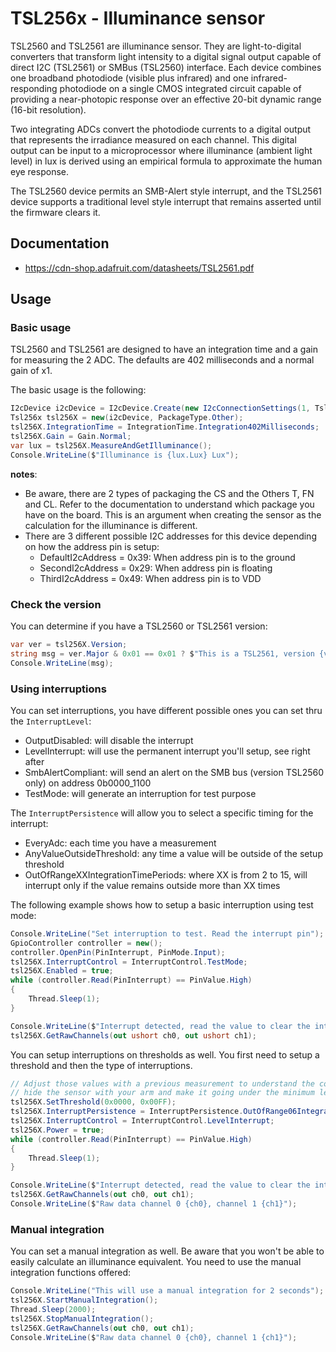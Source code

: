 # TSL256x - Illuminance sensor

TSL2560 and TSL2561 are illuminance sensor. They are light-to-digital converters that transform light intensity to a digital signal output capable of direct I2C (TSL2561) or
SMBus (TSL2560) interface. Each device combines one broadband photodiode (visible plus infrared) and one infrared-responding photodiode on a single CMOS integrated circuit capable of providing a near-photopic response over an effective 20-bit dynamic range (16-bit resolution).

Two integrating ADCs convert the photodiode currents to a digital output that represents the irradiance measured on each channel. This digital output can be input to a microprocessor where illuminance (ambient light level) in lux is derived using an empirical formula to approximate the human eye response.

The TSL2560 device permits an SMB-Alert style interrupt, and the TSL2561 device supports a traditional level style interrupt that remains asserted until the firmware
clears it.

## Documentation

- https://cdn-shop.adafruit.com/datasheets/TSL2561.pdf

## Usage

### Basic usage

TSL2560 and TSL2561 are designed to have an integration time and a gain for measuring the 2 ADC. The defaults are 402 milliseconds and a normal gain of x1.

The basic usage is the following:

```csharp
I2cDevice i2cDevice = I2cDevice.Create(new I2cConnectionSettings(1, Tsl256x.DefaultI2cAddress));
Tsl256x tsl256X = new(i2cDevice, PackageType.Other);
tsl256X.IntegrationTime = IntegrationTime.Integration402Milliseconds;
tsl256X.Gain = Gain.Normal;
var lux = tsl256X.MeasureAndGetIlluminance();
Console.WriteLine($"Illuminance is {lux.Lux} Lux");
```

**notes**:

- Be aware, there are 2 types of packaging the CS and the Others T, FN and CL. Refer to the documentation to understand which package you have on the board. This is an argument when creating the sensor as the calculation for the illuminance is different.
- There are 3 different possible I2C addresses for this device depending on how the address pin is setup:
  - DefaultI2cAddress = 0x39: When address pin is to the ground
  - SecondI2cAddress = 0x29: When address pin is floating
  - ThirdI2cAddress = 0x49: When address pin is to VDD

### Check the version

You can determine if you have a TSL2560 or TSL2561 version:

```csharp
var ver = tsl256X.Version;
string msg = ver.Major & 0x01 == 0x01 ? $"This is a TSL2561, version {ver}" : $"This is a TSL2560, version {ver}";
Console.WriteLine(msg);
```

### Using interruptions

You can set interruptions, you have different possible ones you can set thru the `InterruptLevel`:

- OutputDisabled: will disable the interrupt
- LevelInterrupt: will use the permanent interrupt you'll setup, see right after
- SmbAlertCompliant: will send an alert on the SMB bus (version TSL2560 only) on address 0b0000_1100
- TestMode: will generate an interruption for test purpose

The `InterruptPersistence` will allow you to select a specific timing for the interrupt:

- EveryAdc: each time you have a measurement
- AnyValueOutsideThreshold: any time a value will be outside of the setup threshold
- OutOfRangeXXIntegrationTimePeriods: where XX is from 2 to 15, will interrupt only if the value remains outside more than XX times

The following example shows how to setup a basic interruption using test mode:

```csharp
Console.WriteLine("Set interruption to test. Read the interrupt pin");
GpioController controller = new();
controller.OpenPin(PinInterrupt, PinMode.Input);
tsl256X.InterruptControl = InterruptControl.TestMode;
tsl256X.Enabled = true;
while (controller.Read(PinInterrupt) == PinValue.High)
{
    Thread.Sleep(1);
}

Console.WriteLine($"Interrupt detected, read the value to clear the interrupt");
tsl256X.GetRawChannels(out ushort ch0, out ushort ch1);
```

You can setup interruptions on thresholds as well. You first need to setup a threshold and then the type of interruptions.

```csharp
// Adjust those values with a previous measurement to understand the conditions, find a level where then you can
// hide the sensor with your arm and make it going under the minimum level or vice versa with a lamp
tsl256X.SetThreshold(0x0000, 0x00FF);
tsl256X.InterruptPersistence = InterruptPersistence.OutOfRange06IntegrationTimePeriods;
tsl256X.InterruptControl = InterruptControl.LevelInterrupt;
tsl256X.Power = true;
while (controller.Read(PinInterrupt) == PinValue.High)
{
    Thread.Sleep(1);
}

Console.WriteLine($"Interrupt detected, read the value to clear the interrupt");
tsl256X.GetRawChannels(out ch0, out ch1);
Console.WriteLine($"Raw data channel 0 {ch0}, channel 1 {ch1}");
```

### Manual integration

You can set a manual integration as well. Be aware that you won't be able to easily calculate an illuminance equivalent. You need to use the manual integration functions offered:

```csharp
Console.WriteLine("This will use a manual integration for 2 seconds");
tsl256X.StartManualIntegration();
Thread.Sleep(2000);
tsl256X.StopManualIntegration();
tsl256X.GetRawChannels(out ch0, out ch1);
Console.WriteLine($"Raw data channel 0 {ch0}, channel 1 {ch1}");
```
